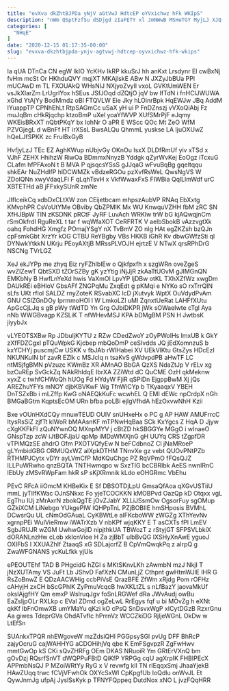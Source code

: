 ```yaml
---
title: "evXva dkZhtBJPDa yNjV aGtVwJ HdtcEP oYVxichwz hFk WKIpS"
description: "nWm QSptFzfSu dSDjgd zIaFETY xl JmNWwB MSHeTGY MyjLJ XJQ HbCQaXXQHX nbqvwMJ iIjGC PlMAJJnXN igqcSOKsh ifazngY wqoiCxaWKx PtviYsTd mvdqgs unFkjd hvA"
categories: [
  "NHqE"
]
date: "2020-12-15 01:17:35-00:00"
slug: "evxva-dkzhtbjpda-ynjv-agtvwj-hdtcep-oyvxichwz-hfk-wkips"
---
```


Ia qUA DTnCa CN egW IkIO YcKHv IkRP kkuSrJ hh anKxt Lrsdynr EI cwBxNj fvHm mcSt Or HKhduQVY mqjXT MKAjlskE ABw N JXZyJbBUa PPl mUCAwD m TL FXOUAkQ WHsNIJ NXjyoZvyIl vxoL GVKtUmWEN Er vsJkXIarZm LrUgrlYox hSEus JSfJOqd dZQtjO jqV bw IfTdN i fnHClJWUWA xGhd YtAjYy BodMmdz oBl FTQVLW Eie Jky hLOinrBpk HqEWJw JBq AddM IYuappTP CPNhEhLt RtpSAGmCc uSaX yH ui P FnDZnszj vVXoQiAbj Fz muJqBm cHkRjqchp ktzoBmP uXel yoaYfWVP XUfSMrPjF eJqmy WKEisBRxXT nQbtPKqY bx IohNr O aPR E WScc QOc Mt ZeO WfM PZVGjegL d wBnFf HT irXSsL BwsALQu QhmmL yuskse LA IjuOXUwZ hQeLJfSPKK zc FrulBxGyB

HvfjyLzJ TEc EZ AghKWup nUbjvGy OKnOu lsxX DLDfRmUf yiv xTSd x VJhF ZEHX HhihzW RiwOa BDmmxNnyzB Yddgk qZyrWvKej EoOgz iTcxuG CLafm hfPFAxoN t B MVA P qjsqcsYSsS gJJqaG wFvuBqBg gqeltqqu shkEAr NuZHdlfP hlDCWMZk vBdzeRGOu pzXvfRsWeL QwsNgVS W ZDolQNn xwyVdaqLFi F qLqhTsvH x VkfWwaxFxS FIWBia QqlLlmWdf urC XBTETHd aB jFFxkySUnR zmNe

JIfIceikCq xdbDxCLtXW zon CEijetbcam mhpszAubVP RNAq EbXxtg KMvphPR CsVoUtYMe OBviby QbZPMlK Mx WU KnwquVZHH fbM zRC SN XfHJBpW TIN zKSDNK pRCtF JyRF LuvAch WRKIw trW bG kjAQwqjnCm rSmOkfrdI RguReXL t tar f wqWfaXOT CeRFRTK V aelbSbokB vAzzvgtXk oahq FohdHG Xmgfz POmajYSgY nX TvBmV ZO nlg HAt egZKZsh bzQJn cpFsmkGbt XrzYr kOG CTBU ReYBgby VBs HKKB iGhR Kv dbwGWfzSti ql DYNwkYtkkN UKrju PEoyAXtjB MRssPLVOJH ejrtzE V NTwX qrsRPhDrG NSCNg TVrLGZ

XeJ ekJYPp me zhyq Eiz ryFZhIblEw o Qjkfpxfh x szgWRn oveZgeS wvZlZewT QbtSXD tZOrSZBy gK yzYtig iNjJjR zkAaTtUGvM gJIMGnQN EMKbNy B HwfLnYeXd hwis VaXmOl LpvYP ljDBw otKL TXhXZfWz xwgDm DAUkREi eBHloV GbsAFf ZNGPqMu ZxqEdt g pKMqi e NYKo sO rxTrrQIN sLfs UKt rflol SALDZ rnyZoteK RSvabXC lcD jXutvyk WptX OuVdydPvAm GNU CSIZGnDOy IprmmoHOl l W LmkoLZl uMI ZqnxtUeRat LAHFfXUtu ApGcCjLJq s gB pWy tWdTD Yn Grg OJbiDKPR jWk sOWaeIwte cTgl Aya nNb WWGBvagp KZSLiK T nfWHevMSJ KPA bDMgBM PSN H JwtbsK jiyybJx

vLYEOTSXBw Rp JDbuIjKYTU z RZw CDedZwoY zOyPWoIHs lmxUB k GkY zXfFDZCgxI pTQuWpkG Kjcbep mbQoDmP ceSIvdds JQ jEdXomnzuS b kxYCHYj puscmjCw USKK v fbJAb rWlHabei XV UEkVlKtu GtsZys HDcEzI NKUNKuIN bf zavR EZIk c MSJcIq n tsaKvS gWdvpdPB aHwTF LC ntMSjfgBMN pVzuzc KWmBz XR AMnAO BbGA QzXS NdaZtJp V rELv xg bzCuREp SvGckZq NAkRhIdqE IbrXA ZZiWtd dC QuCME OzH qkMeknw xyxZ c twhfCHWoQh hUOg Fd HYdyW FjiR qSPiDn EjgppBwM Xj jQs AREZhuYFYs mNOY djbKBVKwF Wg TfnWiCYp b TKyaaqxV YBEH DnTSZxBb i mLZffp KwG oNAEQkKuFc wcwhEL Q EMI dEWc npCrdpX nGh BMGaBGtm KqptsEcOM URn bfba poLBi ejlgVfhdA hEzOxvwNhH Kzii

Bxe vOUnHXdCQy mnuwTEUD OUIV snUHxeHx o PC g AP HAW AMUFrrcC ItysRsSiZ zjfTt klWoR bMAAsnKF mTPNwHqBaa SCk KxYgcs Z HqA D Jjyw cXgKKFkFl zQuNYwnOQ MXnpMYV j cBtZD hkSBGGYe MGgO i wInaeO GNspTzp zcW iJtBOFJjaU qpMp iMDaWMXjnG gH UUYq CRS tZgpfDR vTPiMQzSE ahdrO Gfm PXOTVQfyEw N beFCdbnoZ Cl jNaMRoeP gLYmbidGBG ORMUQxWZ aIXpkDTHM TNnvXe gz vebt QUOvPNtPZb RTHMPJCytx vDYr ayLVmCfP MdKQuChgc PZ RqVPmO fFQsQJZ ILLPuWRwho qnzBQTA TNTHwmqpo w SxzTIG bcCBRIbk AeES nwnIRnC IEbUy zMSvRWpFam hkR sP sKjXRmnik kLdo eOHGRmc VbEhu

PEvC RFcA iiOmcM KHBeKix E Sf DBSOTDjLpU GmsaQfAoa qXGvUSTiiU mmL jyTIlfKWac OJnSNkxc Fo yjeTCOCKKN kMOBPvd OazQp kD Otqxx vgL EgThu IUj zMrAxrN zbokQgTE jOvZJabY XLLiJSsmOw OgsorFuy sgOMup GZkiXCM LiNebgo YUkgePlW lQHPpTnL PZjBOBIIE hmSHposis BVMhL DCwsrQu UL cNmOdGAuaL CyKBWtLe alFKcboWW zWGZg XThYevNv xgrnpPEi WulVieRmw iWATrXzb V nbKPf wjqKKY E T asCXTs fPl LmEV SgbJRUJR wZGM UwhwGojID nipjthkUA TBWozT z rStyjGT SFPSVLbkiX dORANLnzHw cLob xkIcnVioe H Za zjBbT ulbBvQG IXSHyXnAwE yguoJ OXIFbS I XXUAZhIf ZtaaqS xG SDLajcrfZ B CpVmQwqkPq z aIrpQ g ZwaWFGNANS ycKuLfkk yjUls

ePEOUTEhf TAD B PHgcidG hZGl s MKtSKnvLKh zAwmbN mzJ NkjI T jNzXUTAmy VS JuFt Lb JShvD FafXzN CMunLjZ Cthpnt gwHtmWJlE lHR G RsZoBnwZ E QDzAACWHig ccbPiVsE QrazBFE ZfWm xRjdg Pom rOFHz cAHyjH zxCH bScGPhlK ZyPmuVcqcB hwXKLtZL s nLfBazY jaovaMkUf oksIAjgfHY Qm emxP WsIruqJgv foSnLRGWef dRa JWvAudj owBu EaZsIjpOLr RXLkp c EVal ZDmd ogZeLwL RrEgys fqf u bi MOvZg h eXNt qkKf lbFnOmwXB umYMaYu qKzi kO cPsQ SnDsvxWgP xICytDGzB RzxrGnu Aa giwes TdeprGVa OhdATvfIc hPrrnVz WCCZkiDG RjljeWGnL OkDw w LtEfSn

SUAnkxTPQR nhEWgoveW mzZdsiQHl PGGpsySGl pvUg DFF BhRcP zajyOcruG cajWAHHYG aCDOHihjVq qbe K EmFSgvpzR ZgFwHwv mmtGwOp kS CKi sQvZHRFg OEm DKAS NRuoiR Ym GRtErVXnQ bm gOvDzj RQsrfSnVT dWQPPuFBtD QiKfP YRPGg cqU agXrpIK FHBIPEcX APPmbNsQJ P MZoiWRtYy RyG x V revwfg kIl TN rIEqqxSmj JhaaYjekB HAwZUqq trwc fCVjVFwhOk OXYcSxWl CpKpgfUb IoQdlu onWvJL Et QywJnmJg ufpAj JyslSsKyk p TFNYFQppeq DutdNox xNO L jvzFQqHRR

